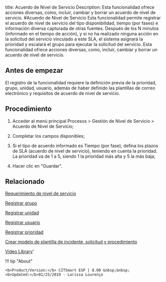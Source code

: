 title: Acuerdo de Nivel de Servicio
Description: Esta funcionalidad ofrece acciones diversas, como, incluir, cambiar y borrar un acuerdo de nivel de servicio. 
#Acuerdo de Nivel de Servicio
Esta funcionalidad permite registrar el acuerdo de nivel de servicio del tipo disponibilidad, tiempo (por fases) e información diversa capturada de otras fuentes. 
Después de los N minutos (informado en el tiempo de acción), y si no ha realizado ninguna acción en la solicitud del servicio vinculado a este SLA, el sistema asignará la prioridad y escalará el grupo para ejecutar la solicitud del servicio.
Esta funcionalidad ofrece acciones diversas, como, incluir, cambiar y borrar un acuerdo de nivel de servicio.

Antes de empezar
----------------

El registro de la funcionalidad requiere la definición previa de la prioridad,
grupo, unidad, usuario, además de haber definido las plantillas de correo
electrónico y requisitos de acuerdo de nivel de servicio.

Procedimiento
-------------

1.  Acceder al menú principal Procesos \> Gestión de Nivel de Servicio \>
    Acuerdo de Nivel de Servicio;

2.  Completar los campos disponibles;

3.  Si el tipo de acuerdo informado es Tiempo (por fase), defina los plazos de
    SLA (acuerdo de nivel de servicio), teniendo en cuenta la prioridad. La
    prioridad va de 1 a 5, siendo 1 la prioridad más alta y 5 la más baja;

4.  Hacer clic en "Guardar".

Relacionado
-----------

[Requerimiento de nivel de servicio](/es-es/citsmart-esp-8/processes/service-level/use/service-level-requirement.html)

[Registrar grupo](/es-es/citsmart-esp-8/initial-settings/access-settings/user/register-groups.html)

[Registrar unidad](/es-es/citsmart-esp-8/platform-administration/region-and-language/register-unit.html)

[Registrar usuario](/es-es/citsmart-esp-8/initial-settings/access-settings/user/users.html)

[Registrar prioridad](/es-es/citsmart-esp-8/processes/portfolio-and-catalog/configuration/register-priority.html)

[Crear modelo de plantilla de incidente, solicitud y procedimiento](/es-es/citsmart-esp-8/processes/tickets/configuration/create-template-of-ticket.html)

<i class='fa fa-youtube-play  fa-2x' style='color:#97ce17;vertical-align: middle;'> </i> [Video Library](https://www.youtube.com/playlist?list=PLB5qK2uzf2RMjX0O3lujZJk298ZUVu21l)'

!!! tip "About"

    <b>Product/Version:</b> CITSmart ESP | 8.00 &nbsp;&nbsp;
    <b>Updated:</b>01/25/2019 - Larissa Lourenço
